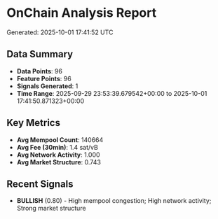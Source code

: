 # OnChain Analysis Report
Generated: 2025-10-01 17:41:52 UTC

## Data Summary
- **Data Points**: 96
- **Feature Points**: 96
- **Signals Generated**: 1
- **Time Range**: 2025-09-29 23:53:39.679542+00:00 to 2025-10-01 17:41:50.871323+00:00

## Key Metrics
- **Avg Mempool Count**: 140664
- **Avg Fee (30min)**: 1.4 sat/vB
- **Avg Network Activity**: 1.000
- **Avg Market Structure**: 0.743

## Recent Signals
- **BULLISH** (0.80) - High mempool congestion; High network activity; Strong market structure
